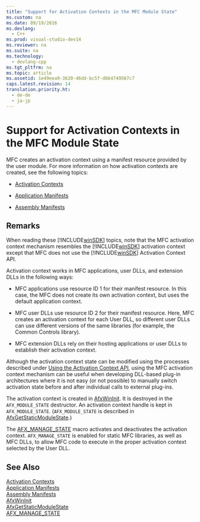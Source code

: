 ```yaml
---
title: "Support for Activation Contexts in the MFC Module State"
ms.custom: na
ms.date: 09/19/2016
ms.devlang: 
  - C++
ms.prod: visual-studio-dev14
ms.reviewer: na
ms.suite: na
ms.technology: 
  - devlang-cpp
ms.tgt_pltfrm: na
ms.topic: article
ms.assetid: 1e49eea9-3620-46dd-bc5f-d664749567c7
caps.latest.revision: 14
translation.priority.ht: 
  - de-de
  - ja-jp
---
```

# Support for Activation Contexts in the MFC Module State
MFC creates an activation context using a manifest resource provided by the user module. For more information on how activation contexts are created, see the following topics:  
  
-   [Activation Contexts](http://msdn.microsoft.com/library/aa374153)  
  
-   [Application Manifests](http://msdn.microsoft.com/library/aa374191)  
  
-   [Assembly Manifests](http://msdn.microsoft.com/library/aa374219)  
  
## Remarks  
 When reading these [!INCLUDE[winSDK](../vs140/includes/winSDK_md.md)] topics, note that the MFC activation context mechanism resembles the [!INCLUDE[winSDK](../vs140/includes/winSDK_md.md)] activation context except that MFC does not use the [!INCLUDE[winSDK](../vs140/includes/winSDK_md.md)] Activation Context API.  
  
 Activation context works in MFC applications, user DLLs, and extension DLLs in the following ways:  
  
-   MFC applications use resource ID 1 for their manifest resource. In this case, the MFC does not create its own activation context, but uses the default application context.  
  
-   MFC user DLLs use resource ID 2 for their manifest resource. Here, MFC creates an activation context for each User DLL, so different user DLLs can use different versions of the same libraries (for example, the Common Controls library).  
  
-   MFC extension DLLs rely on their hosting applications or user DLLs to establish their activation context.  
  
 Although the activation context state can be modified using the processes described under [Using the Activation Context API](http://msdn.microsoft.com/library/aa376620), using the MFC activation context mechanism can be useful when developing DLL-based plug-in architectures where it is not easy (or not possible) to manually switch activation state before and after individual calls to external plug-ins.  
  
 The activation context is created in [AfxWinInit](../vs140/AfxWinInit.md). It is destroyed in the `AFX_MODULE_STATE` destructor. An activation context handle is kept in `AFX_MODULE_STATE`. (`AFX_MODULE_STATE` is described in [AfxGetStaticModuleState](../vs140/AfxGetStaticModuleState.md).)  
  
 The [AFX_MANAGE_STATE](../vs140/AFX_MANAGE_STATE.md) macro activates and deactivates the activation context. `AFX_MANAGE_STATE` is enabled for static MFC libraries, as well as MFC DLLs, to allow MFC code to execute in the proper activation context selected by the User DLL.  
  
## See Also  
 [Activation Contexts](http://msdn.microsoft.com/library/aa374153)   
 [Application Manifests](http://msdn.microsoft.com/library/aa374191)   
 [Assembly Manifests](http://msdn.microsoft.com/library/aa374219)   
 [AfxWinInit](../vs140/AfxWinInit.md)   
 [AfxGetStaticModuleState](../vs140/AfxGetStaticModuleState.md)   
 [AFX_MANAGE_STATE](../vs140/AFX_MANAGE_STATE.md)